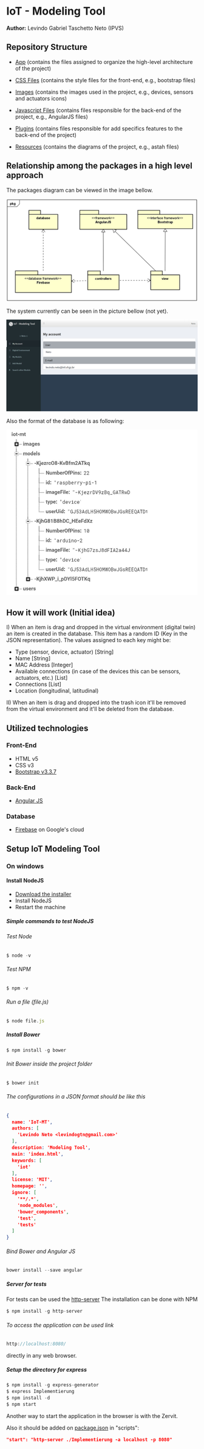 # IoT - Modeling Tool
__Author:__ Levindo Gabriel Taschetto Neto (IPVS)

## Repository Structure

* [App](app) (contains the files assigned to organize the high-level architecture of the project)

* [CSS Files](css) (contains the style files for the front-end, e.g., bootstrap files)

* [Images](img) (contains the images used in the project, e.g., devices, sensors and actuators icons)

* [Javascript Files](js) (contains files responsible for the back-end of the project, e.g., AngularJS files)

* [Plugins](plugins) (contains files responsible for add specifics features to the back-end of the project)

* [Resources](resources) (contains the diagrams of the project, e.g., astah files)

## Relationship among the packages in a high level approach

The packages diagram can be viewed in the image bellow.

![packages](resources/packages.jpg)

The system currently can be seen in the picture bellow (not yet).

![Mock-Up Environment](img/readme/system.jpg)

Also the format of the database is as following:

![Database Format](img/readme/database-format.jpg)

## How it will work (Initial idea)

I) When an item is drag and dropped in the virtual environment (digital twin) an item is created in the database.
This item has a random ID (Key in the JSON representation).
The values assigned to each key might be:

* Type (sensor, device, actuator) [String]
* Name [String]
* MAC Address [Integer]
* Available connections (in case of the devices this can be sensors, actuators, etc.) [List]
* Connections [List]
* Location (longitudinal, latitudinal)

II) When an item is drag and dropped into the trash icon it'll be removed from the virtual environment and it'll be deleted from the database.

## Utilized technologies

### Front-End

* HTML v5
* CSS v3
* [Bootstrap v3.3.7](http://getbootstrap.com/)

### Back-End

* [Angular JS](https://angularjs.org/)

### Database

* [Firebase](https://firebase.google.com) on Google's cloud

## Setup IoT Modeling Tool

### On windows

#### Install NodeJS

* [Download the installer](https://nodejs.org/en/download/)
* Install NodeJS
* Restart the machine

##### Simple commands to test NodeJS

###### Test Node
```javascript
$ node -v
```

###### Test NPM
```javascript
$ npm -v
```

###### Run a file (file.js)
```javascript
$ node file.js
```

##### Install Bower
```javascript
$ npm install -g bower
```

###### Init Bower inside the project folder
```javascript
$ bower init
```

###### The configurations in a JSON format should be like this
```json
{
  name: 'IoT-MT',
  authors: [
    'Levindo Neto <levindogtn@gmail.com>'
  ],
  description: 'Modeling Tool',
  main: 'index.html',
  keywords: [
    'iot'
  ],
  license: 'MIT',
  homepage: '',
  ignore: [
    '**/.*',
    'node_modules',
    'bower_components',
    'test',
    'tests'
  ]
}
```

###### Bind Bower and Angular JS
```javascript
bower install --save angular
```

##### Server for tests

For tests can be used the [http-server](https://www.npmjs.com/package/http-server)
The installation can be done with NPM
```javascript
$ npm install -g http-server
```

###### To access the application can be used link
```javascript
http://localhost:8080/
```
directly in any web browser.

##### Setup the directory for express
```javascript
$ npm install -g express-generator
$ express Implementierung
$ npm install -d
$ npm start
```

Another way to start the application in the browser is with the Zervit.

Also it should be added on [package.json](package.json) in "scripts":
```json
"start": "http-server ./Implementierung -a localhost -p 8080"
```
